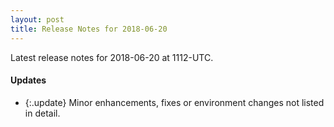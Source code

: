 ```yaml
---
layout: post
title: Release Notes for 2018-06-20
---
```


Latest release notes for 2018-06-20 at 1112-UTC.

<div class='updates' markdown='1'>

#### Updates

- {:.update} Minor enhancements, fixes or environment changes not listed in detail.

</div>


